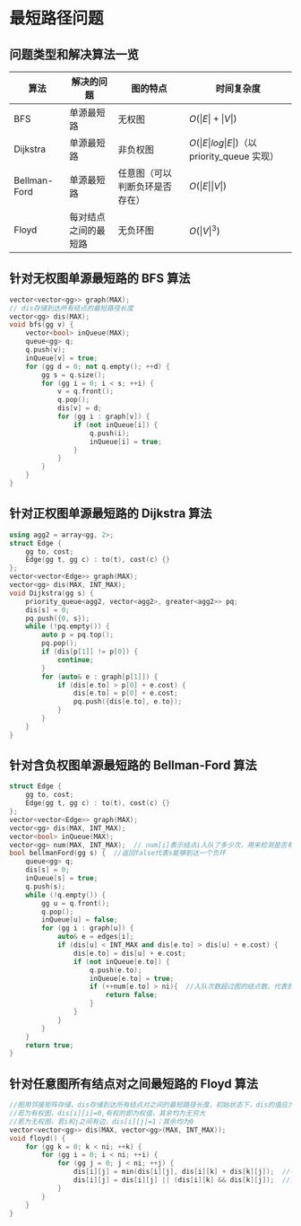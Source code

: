# 最短路径问题

## 问题类型和解决算法一览

| 算法         | 解决的问题           | 图的特点                       | 时间复杂度                                   |
| ------------ | -------------------- | ------------------------------ | -------------------------------------------- |
| BFS          | 单源最短路           | 无权图                         | $O(\|E\|+\|V\|)$                             |
| Dijkstra     | 单源最短路           | 非负权图                       | $O(\|E\|log\|E\|)$（以 priority_queue 实现） |
| Bellman-Ford | 单源最短路           | 任意图（可以判断负环是否存在） | $O(\|E\|\|V\|)$                              |
| Floyd        | 每对结点之间的最短路 | 无负环图                       | $O(\|V\|^3)$                                 |

## 针对无权图单源最短路的 BFS 算法

```cpp
vector<vector<gg>> graph(MAX);
// dis存储到达所有结点的最短路径长度
vector<gg> dis(MAX);
void bfs(gg v) {
    vector<bool> inQueue(MAX);
    queue<gg> q;
    q.push(v);
    inQueue[v] = true;
    for (gg d = 0; not q.empty(); ++d) {
        gg s = q.size();
        for (gg i = 0; i < s; ++i) {
            v = q.front();
            q.pop();
            dis[v] = d;
            for (gg i : graph[v]) {
                if (not inQueue[i]) {
                    q.push(i);
                    inQueue[i] = true;
                }
            }
        }
    }
}
```

## 针对正权图单源最短路的 Dijkstra 算法

```cpp
using agg2 = array<gg, 2>;
struct Edge {
    gg to, cost;
    Edge(gg t, gg c) : to(t), cost(c) {}
};
vector<vector<Edge>> graph(MAX);
vector<gg> dis(MAX, INT_MAX);
void Dijkstra(gg s) {
    priority_queue<agg2, vector<agg2>, greater<agg2>> pq;
    dis[s] = 0;
    pq.push({0, s});
    while (!pq.empty()) {
        auto p = pq.top();
        pq.pop();
        if (dis[p[1]] != p[0]) {
            continue;
        }
        for (auto& e : graph[p[1]]) {
            if (dis[e.to] > p[0] + e.cost) {
                dis[e.to] = p[0] + e.cost;
                pq.push({dis[e.to], e.to});
            }
        }
    }
}
```

## 针对含负权图单源最短路的 Bellman-Ford 算法

```cpp
struct Edge {
    gg to, cost;
    Edge(gg t, gg c) : to(t), cost(c) {}
};
vector<vector<Edge>> graph(MAX);
vector<gg> dis(MAX, INT_MAX);
vector<bool> inQueue(MAX);
vector<gg> num(MAX, INT_MAX);  // num[i]表示结点i入队了多少次，用来检测是否有负环
bool bellmanFord(gg s) {  //返回false代表s能够到达一个负环
    queue<gg> q;
    dis[s] = 0;
    inQueue[s] = true;
    q.push(s);
    while (!q.empty()) {
        gg u = q.front();
        q.pop();
        inQueue[u] = false;
        for (gg i : graph[u]) {
            auto& e = edges[i];
            if (dis[u] < INT_MAX and dis[e.to] > dis[u] + e.cost) {
                dis[e.to] = dis[u] + e.cost;
                if (not inQueue[e.to]) {
                    q.push(e.to);
                    inQueue[e.to] = true;
                    if (++num[e.to] > ni){  //入队次数超过图的结点数，代表到达了一个负环
                        return false;
                    }
                }
            }
        }
    }
    return true;
}
```

## 针对任意图所有结点对之间最短路的 Floyd 算法

```cpp
//图用邻接矩阵存储，dis存储到达所有结点对之间的最短路径长度，初始状态下，dis的值应为：
//若为有权图，dis[i][i]=0,有权的即为权值，其余均为无穷大
//若为无权图，若i和j之间有边，dis[i][j]=1；其余均为0
vector<vector<gg>> dis(MAX, vector<gg>(MAX, INT_MAX));
void floyd() {
    for (gg k = 0; k < ni; ++k) {
        for (gg i = 0; i < ni; ++i) {
            for (gg j = 0; j < ni; ++j) {
                dis[i][j] = min(dis[i][j], dis[i][k] + dis[k][j]);  //有权图用这条语句
                dis[i][j] = dis[i][j] || (dis[i][k] && dis[k][j]);  //无权图用这条语句
            }
        }
    }
}
```
